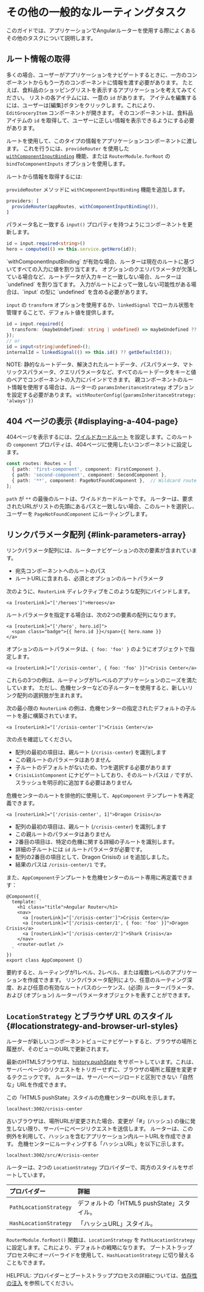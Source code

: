# その他の一般的なルーティングタスク

このガイドでは、アプリケーションでAngularルーターを使用する際によくあるその他のタスクについて説明します。

## ルート情報の取得

多くの場合、ユーザーがアプリケーションをナビゲートするときに、一方のコンポーネントからもう一方のコンポーネントに情報を渡す必要があります。
たとえば、食料品のショッピングリストを表示するアプリケーションを考えてみてください。
リストの各アイテムには、一意の `id` があります。
アイテムを編集するには、ユーザーは[編集]ボタンをクリックします。これにより、`EditGroceryItem` コンポーネントが開きます。
そのコンポーネントは、食料品アイテムの `id` を取得して、ユーザーに正しい情報を表示できるようにする必要があります。

ルートを使用して、このタイプの情報をアプリケーションコンポーネントに渡します。
これを行うには、`provideRouter` を使用した [`withComponentInputBinding`](api/router/withComponentInputBinding) 機能、または `RouterModule.forRoot` の `bindToComponentInputs` オプションを使用します。

ルートから情報を取得するには:

<docs-workflow>

<docs-step title="`withComponentInputBinding` を追加する">

`provideRouter` メソッドに `withComponentInputBinding` 機能を追加します。

```ts
providers: [
  provideRouter(appRoutes, withComponentInputBinding()),
]
```

</docs-step>

<docs-step title="コンポーネントに `input` を追加する">

パラメータ名と一致する `input()` プロパティを持つようにコンポーネントを更新します。

```ts
id = input.required<string>()
hero = computed(() => this.service.getHero(id));
```

</docs-step>
<docs-step title="Optional: Use a default value">
`withComponentInputBinding` が有効な場合、ルーターは現在のルートに基づいてすべての入力に値を割り当てます。
オプションのクエリパラメータが欠落している場合など、ルートデータが入力キーと一致しない場合、ルーターは `undefined` を割り当てます。
入力がルートによって一致しない可能性がある場合は、`input` の型に `undefined` を含める必要があります。

`input` の `transform` オプションを使用するか、`linkedSignal` でローカル状態を管理することで、デフォルト値を提供します。

```ts
id = input.required({
  transform: (maybeUndefined: string | undefined) => maybeUndefined ?? '0',
});
// or
id = input<string|undefined>();
internalId = linkedSignal(() => this.id() ?? getDefaultId());
```

</docs-step>
</docs-workflow>

NOTE: 静的なルートデータ、解決されたルートデータ、パスパラメータ、マトリックスパラメータ、クエリパラメータなど、すべてのルートデータをキーと値のペアでコンポーネントの入力にバインドできます。
親コンポーネントのルート情報を使用する場合は、ルーターの `paramsInheritanceStrategy` オプションを設定する必要があります。
`withRouterConfig({paramsInheritanceStrategy: 'always'})`

## 404 ページの表示 {#displaying-a-404-page}

404ページを表示するには、[ワイルドカードルート](guide/routing/common-router-tasks#setting-up-wildcard-routes) を設定します。このルートの `component` プロパティは、404ページに使用したいコンポーネントに設定します。

```ts
const routes: Routes = [
  { path: 'first-component', component: FirstComponent },
  { path: 'second-component', component: SecondComponent },
  { path: '**', component: PageNotFoundComponent },  // Wildcard route for a 404 page
];
```

`path` が `**` の最後のルートは、ワイルドカードルートです。
ルーターは、要求されたURLがリストの先頭にあるパスと一致しない場合、このルートを選択し、ユーザーを `PageNotFoundComponent` にルーティングします。

## リンクパラメータ配列 {#link-parameters-array}

リンクパラメータ配列には、ルーターナビゲーションの次の要素が含まれています。

- 宛先コンポーネントへのルートのパス
- ルートURLに含まれる、必須とオプションのルートパラメータ

次のように、`RouterLink` ディレクティブをこのような配列にバインドします。

```angular-html
<a [routerLink]="['/heroes']">Heroes</a>
```

ルートパラメータを指定する場合は、次の2つの要素の配列になります。

```angular-html
<a [routerLink]="['/hero', hero.id]">
  <span class="badge">{{ hero.id }}</span>{{ hero.name }}
</a>
```

オプションのルートパラメータは、`{ foo: 'foo' }` のようにオブジェクトで指定します。

```angular-html
<a [routerLink]="['/crisis-center', { foo: 'foo' }]">Crisis Center</a>
```

これらの3つの例は、ルーティングが1レベルのアプリケーションのニーズを満たしています。
ただし、危機センターなどの子ルーターを使用すると、新しいリンク配列の選択肢が生まれます。

次の最小限の `RouterLink` の例は、危機センターの指定されたデフォルトの子ルートを基に構築されています。

```angular-html
<a [routerLink]="['/crisis-center']">Crisis Center</a>
```

次の点を確認してください。

- 配列の最初の項目は、親ルート \(`/crisis-center`\) を識別します
- この親ルートのパラメータはありません
- 子ルートのデフォルトがないため、1つを選択する必要があります
- `CrisisListComponent` にナビゲートしており、そのルートパスは `/` ですが、スラッシュを明示的に追加する必要はありません

危機センターのルートを排他的に使用して、`AppComponent` テンプレートを再定義できます。

```angular-html
<a [routerLink]="['/crisis-center', 1]">Dragon Crisis</a>
```

- 配列の最初の項目は、親ルート \(`/crisis-center`\) を識別します
- この親ルートのパラメータはありません
- 2番目の項目は、特定の危機に関する詳細の子ルートを識別します。
- 詳細の子ルートには `id` ルートパラメータが必要です。
- 配列の2番目の項目として、Dragon Crisisの `id` を追加しました。
- 結果のパスは `/crisis-center/1` です。

また、`AppComponent`テンプレートを危機センターのルート専用に再定義できます：

```angular-ts
@Component({
  template: `
    <h1 class="title">Angular Router</h1>
    <nav>
      <a [routerLink]="['/crisis-center']">Crisis Center</a>
      <a [routerLink]="['/crisis-center/1', { foo: 'foo' }]">Dragon Crisis</a>
      <a [routerLink]="['/crisis-center/2']">Shark Crisis</a>
    </nav>
    <router-outlet />
  `
})
export class AppComponent {}
```

要約すると、ルーティングが1レベル、2レベル、または複数レベルのアプリケーションを作成できます。
リンクパラメータ配列により、任意のルーティング深度、および任意の有効なルートパスのシーケンス、\(必須\) ルーターパラメータ、および \(オプション\) ルーターパラメータオブジェクトを表すことができます。

## `LocationStrategy` とブラウザ URL のスタイル {#locationstrategy-and-browser-url-styles}

ルーターが新しいコンポーネントビューにナビゲートすると、ブラウザの場所と履歴が、そのビューのURLで更新されます。

最新のHTML5ブラウザは、[history.pushState](https://developer.mozilla.org/docs/Web/API/History_API/Working_with_the_History_API#adding_and_modifying_history_entries 'HTML5 browser history push-state') をサポートしています。これは、サーバーページのリクエストをトリガーせずに、ブラウザの場所と履歴を変更するテクニックです。
ルーターは、サーバーページロードと区別できない「自然な」URLを作成できます。

この「HTML5 pushState」スタイルの危機センターのURLを示します。

```text
localhost:3002/crisis-center
```

古いブラウザは、場所URLが変更された場合、変更が「#」\(ハッシュ\) の後に発生しない限り、サーバーにページリクエストを送信します。
ルーターは、この例外を利用して、ハッシュを含むアプリケーション内ルートURLを作成できます。
危機センターにルーティングする「ハッシュURL」を以下に示します。

```text
localhost:3002/src/#/crisis-center
```

ルーターは、2つの `LocationStrategy` プロバイダーで、両方のスタイルをサポートしています。

| プロバイダー              | 詳細                              |
| :--------------------- | :----------------------------------- |
| `PathLocationStrategy` | デフォルトの「HTML5 pushState」スタイル。 |
| `HashLocationStrategy` | 「ハッシュURL」スタイル。                |

`RouterModule.forRoot()` 関数は、`LocationStrategy` を `PathLocationStrategy` に設定します。これにより、デフォルトの戦略になります。
ブートストラッププロセス中にオーバーライドを使用して、`HashLocationStrategy` に切り替えることもできます。

HELPFUL: プロバイダーとブートストラッププロセスの詳細については、[依存性の注入](guide/di/dependency-injection-providers) を参照してください。
